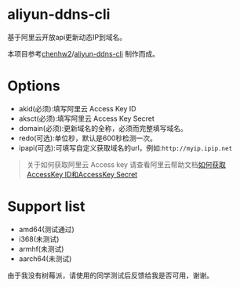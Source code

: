 # aliyun-ddns-cli

基于阿里云开放api更新动态IP到域名。

本项目参考[chenhw2](https://github.com/chenhw2)/[aliyun-ddns-cli](https://github.com/chenhw2/aliyun-ddns-cli) 制作而成。

# Options

* akid(必须):填写阿里云 Access Key ID
* aksct(必须):填写阿里云 Access Key Secret
* domain(必须):更新域名的全称，必须而完整填写域名。
* redo(可选):单位秒，默认是600秒检测一次。
* ipapi(可选):可填写自定义获取域名的url，例如:`http://myip.ipip.net`

> 关于如何获取阿里云 Access key 请查看阿里云帮助文档[如何获取AccessKey ID和AccessKey Secret](https://help.aliyun.com/knowledge_detail/38738.html) 

# Support list

- amd64(测试通过)
- i368(未测试)
- armhf(未测试)
- aarch64(未测试)

由于我没有树莓派，请使用的同学测试后反馈给我是否可用，谢谢。